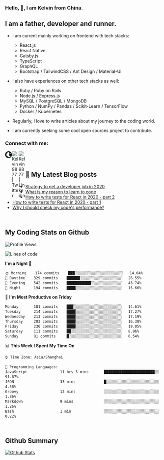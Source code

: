 ### Hello, 👋, I am Kelvin from China.

## I am a father, developer and runner.

- I am current mainly working on frontend with tech stacks:
  - React.js
  - React Native
  - Gatsby.js
  - TypeScript
  - GraphQL
  - Bootstrap / TailwindCSS / Ant Design / Material-UI
  
- I also have experiences on other tech stacks as well:
  - Ruby / Ruby on Rails
  - Node.js / Express.js
  - MySQL / PostgreSQL / MongoDB
  - Python / NumPy / Pandas / Scikit-Learn / TensorFlow
  - Docker / Kubernetes
- Regularly, I love to write articles about my journey to the coding world.
- I am currently seeking some cool open sources project to contribute.

### Connect with me:

[<img align="left" alt="kelvinliang.cn" width="22px" src="https://raw.githubusercontent.com/iconic/open-iconic/master/svg/globe.svg" />][website]
[<img align="left" alt="Kelvin9877 | Twitter" width="22px" src="https://cdn.jsdelivr.net/npm/simple-icons@v3/icons/twitter.svg" />][twitter]
[<img align="left" alt="Kelvin9877 | LinkedIn" width="22px" src="https://cdn.jsdelivr.net/npm/simple-icons@v3/icons/linkedin.svg" />][linkedin]

<br />
<br />

## 📕 My Latest Blog posts

<!-- BLOG-POST-LIST:START -->
- [Strategy to get a developer job in 2020](https://dev.to/kelvin9877/what-is-my-strategy-to-get-a-job-in-frontend-39gg)
- [What is my reason to learn to code](https://dev.to/kelvin9877/what-is-my-reason-to-learn-to-code-6k2)
- [How to write tests for React in 2020 - part 2](https://dev.to/kelvin9877/how-to-write-tests-for-react-in-2020-part-2-26h)
- [How to write tests for React in 2020 - part 1](https://dev.to/kelvin9877/how-to-write-tests-for-react-in-2020-4oai)
- [Why I should check my code's performance?](https://dev.to/kelvin9877/why-i-should-check-the-performance-of-my-code-19cl)
<!-- BLOG-POST-LIST:END -->

<br />

## My Coding Stats on Github

<!--START_SECTION:waka-->
![Profile Views](http://img.shields.io/badge/Profile%20Views-20-blue)

![Lines of code](https://img.shields.io/badge/From%20Hello%20World%20I%27ve%20Written-2.2%20million%20lines%20of%20code-blue)

**I'm a Night 🦉** 

```text
🌞 Morning    174 commits    ███░░░░░░░░░░░░░░░░░░░░░░   14.04% 
🌆 Daytime    329 commits    ██████░░░░░░░░░░░░░░░░░░░   26.55% 
🌃 Evening    542 commits    ███████████░░░░░░░░░░░░░░   43.74% 
🌙 Night      194 commits    ████░░░░░░░░░░░░░░░░░░░░░   15.66%

```
📅 **I'm Most Productive on Friday** 

```text
Monday       181 commits    ███░░░░░░░░░░░░░░░░░░░░░░   14.61% 
Tuesday      214 commits    ████░░░░░░░░░░░░░░░░░░░░░   17.27% 
Wednesday    213 commits    ████░░░░░░░░░░░░░░░░░░░░░   17.19% 
Thursday     203 commits    ████░░░░░░░░░░░░░░░░░░░░░   16.38% 
Friday       236 commits    ████░░░░░░░░░░░░░░░░░░░░░   19.05% 
Saturday     111 commits    ██░░░░░░░░░░░░░░░░░░░░░░░   8.96% 
Sunday       81 commits     █░░░░░░░░░░░░░░░░░░░░░░░░   6.54%

```


📊 **This Week I Spent My Time On** 

```text
⌚︎ Time Zone: Asia/Shanghai

💬 Programming Languages: 
JavaScript               11 hrs 3 mins       ███████████████████████░░   91.87% 
JSON                     33 mins             █░░░░░░░░░░░░░░░░░░░░░░░░   4.58% 
Groovy                   13 mins             ░░░░░░░░░░░░░░░░░░░░░░░░░   1.86% 
Markdown                 9 mins              ░░░░░░░░░░░░░░░░░░░░░░░░░   1.26% 
Bash                     1 min               ░░░░░░░░░░░░░░░░░░░░░░░░░   0.22%

```


<!--END_SECTION:waka-->

<br />

## Github Summary

[![Github Stats](https://get-github-stats.vercel.app/api?username=kelvin8773&show_icons=true)](https://github.com/kelvin8773)

[website]: https://kelvinliang.cn
[twitter]: https://twitter.com/kelvin9877
[linkedin]: https://linkedin.com/in/kelvin9877
